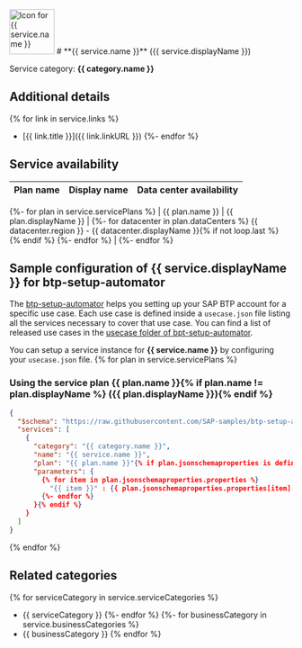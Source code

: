 <img src="data:{{ service.iconFormat }};base64, {{ service.icon }}" alt="Icon for {{ service.name }}" width="80px"/>
# **{{ service.name }}** ({{ service.displayName }})

Service category: **{{ category.name }}**

## Additional details
{% for link in service.links %}
- [{{ link.title }}]({{ link.linkURL }})
{%- endfor %}

## Service availability

| Plan name | Display name | Data center availability  |
|------|----------------|---------------------------|
{%- for plan in service.servicePlans %}
|  {{ plan.name }}  |  {{ plan.displayName }}  |  {%- for datacenter in plan.dataCenters %} {{ datacenter.region }} - {{ datacenter.displayName }}{% if not loop.last %}<br>{% endif %} {%- endfor %}  |
{%- endfor %}

## Sample configuration of **{{ service.displayName }}** for btp-setup-automator

The [btp-setup-automator](https://github.com/SAP-samples/btp-setup-automator) helps you setting up your SAP BTP account for a specific use case. Each use case is defined inside a `usecase.json` file listing all the services necessary to cover that use case. You can find a list of released use cases in the [usecase folder of bpt-setup-automator](https://github.com/SAP-samples/btp-setup-automator/tree/main/usecases).

You can setup a service instance for **{{ service.name }}** by configuring your `usecase.json` file.
{% for plan in service.servicePlans %}
### Using the service plan **{{ plan.name }}**{% if plan.name != plan.displayName %} ({{ plan.displayName }}){% endif %}

```json
{
  "$schema": "https://raw.githubusercontent.com/SAP-samples/btp-setup-automator/main/libs/btpsa-usecase.json",
  "services": [
    {
      "category": "{{ category.name }}",
      "name": "{{ service.name }}",
      "plan": "{{ plan.name }}"{% if plan.jsonschemaproperties is defined %},
      "parameters": {
        {% for item in plan.jsonschemaproperties.properties %}
          "{{ item }}" : {{ plan.jsonschemaproperties.properties[item].get('default') | tojson}}{% if not loop.last %}, {% endif %}
        {%- endfor %}
      }{% endif %}
    }
  ]
}
```
{% endfor %}
## Related categories
{% for serviceCategory in service.serviceCategories %}
- {{ serviceCategory }}
{%- endfor %}
{%- for businessCategory in service.businessCategories %}
- {{ businessCategory }}
{% endfor %}
